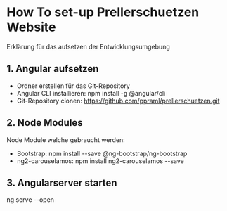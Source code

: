 # How To set-up Prellerschuetzen Website
Erklärung für das aufsetzen der Entwicklungsumgebung

## 1. Angular aufsetzen
- Ordner erstellen für das Git-Repository
- Angular CLI installieren: npm install -g @angular/cli
- Git-Repository clonen: https://github.com/ppraml/prellerschuetzen.git

## 2. Node Modules
Node Module welche gebraucht werden:
- Bootstrap: npm install --save @ng-bootstrap/ng-bootstrap
- ng2-carouselamos: npm install ng2-carouselamos --save

## 3. Angularserver starten
ng serve --open
